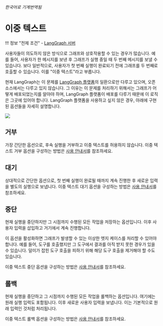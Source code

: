 _한국어로 기계번역됨_

# 이중 텍스트

!!! 정보 "전제 조건" - [LangGraph 서버](./langgraph_server.md)

사용자들이 의도하지 않은 방식으로 그래프와 상호작용할 수 있는 경우가 많습니다.
예를 들어, 사용자가 한 메시지를 보낸 후 그래프가 실행 중일 때 두 번째 메시지를 보낼 수 있습니다.
보다 일반적으로, 사용자가 첫 번째 실행이 완료되기 전에 그래프를 두 번째로 호출할 수 있습니다.
이를 "이중 텍스트"라고 부릅니다.

현재 LangGraph는 이 문제를 [LangGraph 플랫폼](langgraph_platform.md)의 일환으로만 다루고 있으며, 오픈 소스에서는 다루고 있지 않습니다.
그 이유는 이 문제를 처리하기 위해서는 그래프가 어떻게 배포되었는지를 알아야 하며, LangGraph 플랫폼이 배포를 다루기 때문에 이 로직은 그곳에 있어야 합니다.
LangGraph 플랫폼을 사용하고 싶지 않은 경우, 아래에 구현된 옵션들을 자세히 설명합니다.

![](img/double_texting.png)

## 거부

가장 간단한 옵션으로, 후속 실행을 거부하고 이중 텍스트를 허용하지 않습니다.
이중 텍스트 거부 옵션을 구성하는 방법은 [사용 안내서](../cloud/how-tos/reject_concurrent.md)를 참조하세요.

## 대기

상대적으로 간단한 옵션으로, 첫 번째 실행이 완료될 때까지 계속 진행한 후 새로운 입력을 별도의 실행으로 보냅니다.
이중 텍스트 대기 옵션을 구성하는 방법은 [사용 안내서](../cloud/how-tos/enqueue_concurrent.md)를 참조하세요.

## 중단

현재 실행을 중단하지만 그 시점까지 수행된 모든 작업을 저장하는 옵션입니다.
이후 사용자 입력을 삽입하고 거기에서 계속 진행합니다.

이 옵션을 활성화하면 그래프가 발생할 수 있는 이상한 엣지 케이스를 처리할 수 있어야 합니다.
예를 들어, 도구를 호출했지만 그 도구에서 결과를 아직 받지 못한 경우가 있을 수 있습니다.
덜미가 잡힌 도구 호출을 피하기 위해 해당 도구 호출을 제거해야 할 수도 있습니다.

이중 텍스트 중단 옵션을 구성하는 방법은 [사용 안내서](../cloud/how-tos/interrupt_concurrent.md)를 참조하세요.

## 롤백

현재 실행을 중단하고 그 시점까지 수행된 모든 작업을 롤백하는 옵션입니다. 여기에는 원래 실행 입력도 포함됩니다. 이후 새로운 사용자 입력을 보냅니다. 이는 기본적으로 원래 입력인 것처럼 처리됩니다.

이중 텍스트 롤백 옵션을 구성하는 방법은 [사용 안내서](../cloud/how-tos/rollback_concurrent.md)를 참조하세요.
